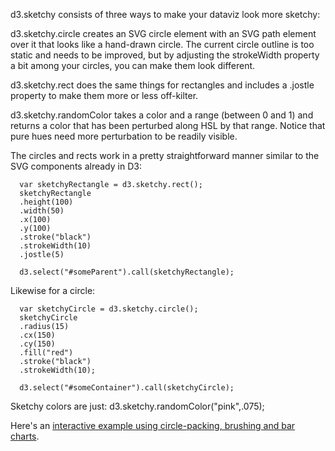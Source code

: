 d3.sketchy consists of three ways to make your dataviz look more sketchy:

d3.sketchy.circle creates an SVG circle element with an SVG path element over it that looks like a hand-drawn circle. The current circle outline is too static and needs to be improved, but by adjusting the strokeWidth property a bit among your circles, you can make them look different.

d3.sketchy.rect does the same things for rectangles and includes a .jostle property to make them more or less off-kilter.

d3.sketchy.randomColor takes a color and a range (between 0 and 1) and returns a color that has been perturbed along HSL by that range. Notice that pure hues need more perturbation to be readily visible.

The circles and rects work in a pretty straightforward manner similar to the SVG components already in D3:

      var sketchyRectangle = d3.sketchy.rect();
      sketchyRectangle
      .height(100)
      .width(50)
      .x(100)
      .y(100)
      .stroke("black")
      .strokeWidth(10)
      .jostle(5)
      
      d3.select("#someParent").call(sketchyRectangle);

Likewise for a circle:

      var sketchyCircle = d3.sketchy.circle();
      sketchyCircle
      .radius(15)
      .cx(150)
      .cy(150)
      .fill("red")
      .stroke("black")
      .strokeWidth(10);
      
      d3.select("#someContainer").call(sketchyCircle);

Sketchy colors are just:
d3.sketchy.randomColor("pink",.075);

Here's an [interactive example using circle-packing, brushing and bar charts](http://bl.ocks.org/emeeks/4e80576b894730d5cb6b). 